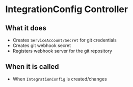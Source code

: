 # IntegrationConfig Controller

## What it does
- Creates `ServiceAccount/Secret` for git credentials
- Creates git webhook secret
- Registers webhook server for the git repository

## When it is called
- When `IntegrationConfig` is created/changes
